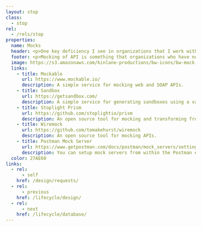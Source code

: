 ```yaml
---
layout: stop
class:
  - stop
rel:
  - /rels/stop  
properties:
  name: Mocks
  header: <p>One key deficiency I see in organizations that I work with on a regular basis, is the absence of the ability to quickly deploy a mock version of an API. Meaning, the ability to deliver a virtualized instance of the surface area of an API, that will accept requests, and return responses, without writing or generating any existing backend code. Mocking APIs require an API definition, and with many groups still producing these definitions from code, the ability to mock an API is lost in the shuffle. Leaving out the ability to play with an API before it ever gets built--which if you think about it, goes against much of why we design APIs in the first place.</p><p>Mocking of an API goes hand in hand with a design first approach. Being able to define, design, mock, and then receive feedback from potential consumers, then repeat until the desired API is delivered is significantly more efficient than writing code, deploying an API, and iterating on it via a full API life cycle the spans months. Over the last couple of years, a growing number of services and tooling have emerged to help us mock our APIs, as well as the schema that are used as part of their requests and responses, giving birth to this entirely new stop along the API life cycle.</p>    
  footer: <p>Mocking of API is something that organizations who have not adopted an API definition approach to delivering APIs cannot ever fully realize. When you have a robust, machine readable definition of the surface area of your API it allows you to quickly generate sandboxes, mocks, and virtualized instance of an API. These interfaces can then be consumed, and played with, and allow for API definitions to be adjusted, tweaked, and polished until it meets the needs of consumers. Shortening the feedback loop between each iteration, and version of an API--saving both time and money.</p><p>The API developers I've seen who have become proficient in defining and designing their APIs, and delivering mock APIs, have also begun to be more agile when it comes to mocking and virtualizing of data that gets returned as part of mock API responses. Further pushing mocking and virtualization into testing, security, and other critical aspects of the API life cycle. Being able to mock API interfaces is a sign that API operations is maturing, allowing for costly mistakes to be eliminated, or identified long before anything goes into production, making sure APIs meet the needs of both providers and consumers long before anything gets set into stone.</p>
  image: https://s3.amazonaws.com/kinlane-productions/bw-icons/bw-mock-interface.png
  links:
    - title: Mockable
      url: https://www.mockable.io/
      description: A simple service for mocking web and SOAP APIs.
    - title: Sandbox
      url: https://getsandbox.com/
      description: A simple service for generating sandboxes using a variety of formats.
    - title: Stoplight Prism
      url: https://github.com/stoplightio/prism
      description: An open source tool for mocking and transforming from OpenAPIs.
    - title: Wiremock
      url: https://github.com/tomakehurst/wiremock
      description: An open source tool for mocking APIs.
    - title: Postman Mock Server
      url: https://www.getpostman.com/docs/postman/mock_servers/setting_up_mock
      description: You can setup mock servers from within the Postman environment.                     
  color: 27AE60      
links:
  - rel:
      - self
    href: /design/requests/
  - rel:
      - previous
    href: /lifecycle/design/     
  - rel:
      - next
    href: /lifecycle/database/         
---
```

